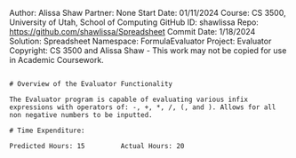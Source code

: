 Author: Alissa Shaw
Partner: None
Start Date: 01/11/2024
Course: CS 3500, University of Utah, School of Computing
GitHub ID: shawlissa
Repo: https://github.com/shawlissa/Spreadsheet
Commit Date: 1/18/2024
Solution: Spreadsheet
Namespace: FormulaEvaluator
Project: Evaluator 
Copyright: CS 3500 and Alissa Shaw - This work may not be copied for use in Academic Coursework.
```

# Overview of the Evaluator Functionality

The Evaluator program is capable of evaluating various infix expressions with operators of: -, +, *, /, (, and ). Allows for all non negative numbers to be inputted.

# Time Expenditure:

Predicted Hours: 15			Actual Hours: 20